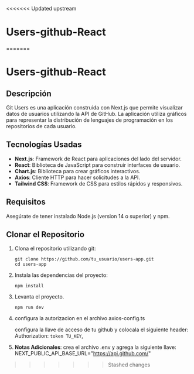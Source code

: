 <<<<<<< Updated upstream
# Users-github-React
=======
# Users-github-React
## Descripción

Git Users es una aplicación construida con Next.js que permite visualizar datos de usuarios utilizando la API de GitHub. La aplicación utiliza gráficos para representar la distribución de lenguajes de programación en los repositorios de cada usuario.

## Tecnologías Usadas

- **Next.js**: Framework de React para aplicaciones del lado del servidor.
- **React**: Biblioteca de JavaScript para construir interfaces de usuario.
- **Chart.js**: Biblioteca para crear gráficos interactivos.
- **Axios**: Cliente HTTP para hacer solicitudes a la API.
- **Tailwind CSS**: Framework de CSS para estilos rápidos y responsivos.

## Requisitos

Asegúrate de tener instalado Node.js (version 14 o superior) y npm.

## Clonar el Repositorio

1. Clona el repositorio utilizando git:

   ```Ejecutar comando en terminal
   git clone https://github.com/tu_usuario/users-app.git
   cd users-app
   
2. Instala las dependencias del proyecto:

    ```Ejecutar comando en terminal
    npm install

3. Levanta el proyecto.

    ```Ejecutar comando en terminal
    npm run dev

4. configura la autorizacion en el archivo axios-config.ts

    configura la llave de acceso de tu github y colocala el siguiente header:
    Authorization: `token TU_KEY`,

4. **Notas Adicionales**: crea el archivo .env y agrega la siguiente llave:
    NEXT_PUBLIC_API_BASE_URL="https://api.github.com/"
>>>>>>> Stashed changes
